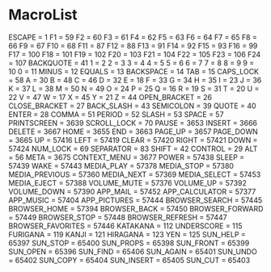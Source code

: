 # MacroList

ESCAPE = 1
F1 = 59
F2 = 60
F3 = 61
F4 = 62
F5 = 63
F6 = 64
F7 = 65
F8 = 66
F9 = 67
F10 = 68
F11 = 87
F12 = 88
F13 = 91
F14 = 92
F15 = 93
F16 = 99
F17 = 100
F18 = 101
F19 = 102
F20 = 103
F21 = 104
F22 = 105
F23 = 106
F24 = 107
BACKQUOTE = 41
1 = 2
2 = 3
3 = 4
4 = 5
5 = 6
6 = 7
7 = 8
8 = 9
9 = 10
0 = 11
MINUS = 12
EQUALS = 13
BACKSPACE = 14
TAB = 15
CAPS_LOCK = 58
A = 30
B = 48
C = 46
D = 32
E = 18
F = 33
G = 34
H = 35
I = 23
J = 36
K = 37
L = 38
M = 50
N = 49
O = 24
P = 25
Q = 16
R = 19
S = 31
T = 20
U = 22
V = 47
W = 17
X = 45
Y = 21
Z = 44
OPEN_BRACKET = 26
CLOSE_BRACKET = 27
BACK_SLASH = 43
SEMICOLON = 39
QUOTE = 40
ENTER = 28
COMMA = 51
PERIOD = 52
SLASH = 53
SPACE = 57
PRINTSCREEN = 3639
SCROLL_LOCK = 70
PAUSE = 3653
INSERT = 3666
DELETE = 3667
HOME = 3655
END = 3663
PAGE_UP = 3657
PAGE_DOWN = 3665
UP = 57416
LEFT = 57419
CLEAR = 57420
RIGHT = 57421
DOWN = 57424
NUM_LOCK = 69
SEPARATOR = 83
SHIFT = 42
CONTROL = 29
ALT = 56
META = 3675
CONTEXT_MENU = 3677
POWER = 57438
SLEEP = 57439
WAKE = 57443
MEDIA_PLAY = 57378
MEDIA_STOP = 57380
MEDIA_PREVIOUS = 57360
MEDIA_NEXT = 57369
MEDIA_SELECT = 57453
MEDIA_EJECT = 57388
VOLUME_MUTE = 57376
VOLUME_UP = 57392
VOLUME_DOWN = 57390
APP_MAIL = 57452
APP_CALCULATOR = 57377
APP_MUSIC = 57404
APP_PICTURES = 57444
BROWSER_SEARCH = 57445
BROWSER_HOME = 57394
BROWSER_BACK = 57450
BROWSER_FORWARD = 57449
BROWSER_STOP = 57448
BROWSER_REFRESH = 57447
BROWSER_FAVORITES = 57446
KATAKANA = 112
UNDERSCORE = 115
FURIGANA = 119
KANJI = 121
HIRAGANA = 123
YEN = 125
SUN_HELP = 65397
SUN_STOP = 65400
SUN_PROPS = 65398
SUN_FRONT = 65399
SUN_OPEN = 65396
SUN_FIND = 65406
SUN_AGAIN = 65401
SUN_UNDO = 65402
SUN_COPY = 65404
SUN_INSERT = 65405
SUN_CUT = 65403
